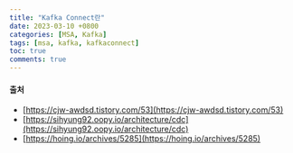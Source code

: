 ```yaml
---
title: "Kafka Connect란"
date: 2023-03-10 +0800
categories: [MSA, Kafka]
tags: [msa, kafka, kafkaconnect]
toc: true
comments: true
---
```


#### 출처
- [https://cjw-awdsd.tistory.com/53](https://cjw-awdsd.tistory.com/53)
- [https://sihyung92.oopy.io/architecture/cdc](https://sihyung92.oopy.io/architecture/cdc)
- [https://hoing.io/archives/5285](https://hoing.io/archives/5285)
